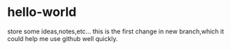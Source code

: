# hello-world
store some ideas,notes,etc...
this is the first change in new branch,which it could help me use github well quickly.
